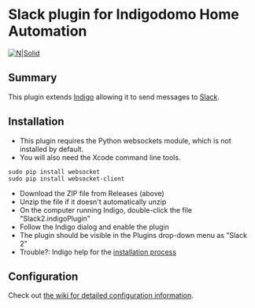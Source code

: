 # Slack plugin for Indigodomo Home Automation

[![N|Solid](http://forums.indigodomo.com/static/www/images/wordmark.png)](http://indigodomo.com)

## Summary
This plugin extends [Indigo](http://www.indigodomo.com) allowing it to send messages to [Slack](https://slack.com).

## Installation

* This plugin requires the Python websockets module, which is not installed by default.  
* You will also need the Xcode command line tools.

```
sudo pip install websocket
sudo pip install websocket-client
```  


* Download the ZIP file from Releases (above)
* Unzip the file if it doesn't automatically unzip
* On the computer running Indigo, double-click the file "Slack2.indigoPlugin"
* Follow the Indigo dialog and enable the plugin
* The plugin should be visible in the Plugins drop-down menu as "Slack 2"
* Trouble?: Indigo help for the [installation process](http://wiki.indigodomo.com/doku.php?id=indigo_6_documentation:getting_started)

## Configuration
Check out [the wiki for detailed configuration information](https://github.com/FlyingDiver/Indigo-Slack2/wiki).

